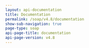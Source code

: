 ```yaml
---
layout: api-documentation
title: Documentation
permalink: /soap/v4.8/documentation
show-sub-navigation: true
page-type: soap
api-page-title: documentation
api-page-version: v4.8
---
```


